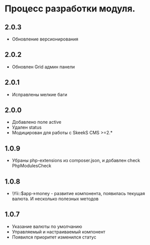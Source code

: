 Процесс разработки модуля.
==============

2.0.3
-----------------
  * Обновление версионирования

2.0.2
-----------------
  * Обновлен Grid админ панели

2.0.1
-----------------
  * Исправлены мелкие баги

2.0.0
-----------------
  * Добавлено поле active
  * Удален status
  * Модицирован для работы с SkeekS CMS >=2.*

1.0.9
-----------------
  * Убраны php-extensions из composer.json, и добавлен check PhpModulesCheck

1.0.8
-----------------
  * \Yii::$app->money - развитие компонента, появилась текущая валюта. И несколько полезных методов

1.0.7
-----------------
  * Указание валюты по умолчанию
  * Управляемый и настраиваемый компонент
  * Появился приоритет изменился статус
